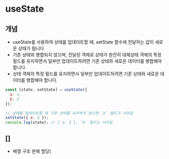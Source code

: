 # useState


## 개념
- useState를 사용하여 상태를 업데이트할 때, setState 함수에 전달하는 값이 새로운 상태가 됩니다
- 기존 상태와 병합되지 않으며, 전달된 객체로 상태가 완전히 대체상태 객체의 특정 필드를 유지하면서 일부만 업데이트하려면 기존 상태와 새로운 데이터를 병합해야 합니다.
- 상태 객체의 특정 필드를 유지하면서 일부만 업데이트하려면 기존 상태와 새로운 데이터를 병합해야 합니다.

```js
const [state, setState] = useState({
  a: 1,
  b: 2
});

// 상태를 업데이트할 때 기존 상태를 유지하지 않으면 `b` 필드가 사라짐
setState({ a: 3 });
console.log(state); // { a: 3 }, `b` 필드는 사라짐
```

## []
- 배열 구조 분해 할당(